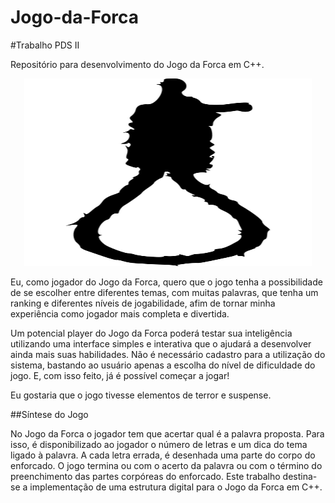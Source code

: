 ﻿# Jogo-da-Forca
#Trabalho PDS II

Repositório para desenvolvimento do Jogo da Forca em C++.

<p align="center">
  <img width="460" height="300" src="https://github.com/SilvioFJr/Jogo-da-Forca/blob/master/img/noose-312261_960_720.png">
</p>


Eu, como jogador do Jogo da Forca, quero que o jogo tenha a possibilidade de se escolher entre diferentes temas, com muitas palavras, que tenha um ranking e diferentes níveis de jogabilidade, afim de tornar minha experiência como jogador mais completa e divertida. 

Um potencial player do Jogo da Forca poderá testar sua inteligência utilizando uma interface simples e interativa que o ajudará a desenvolver ainda mais suas habilidades. Não é necessário cadastro para a utilização do sistema, bastando ao usuário apenas a escolha do nível de dificuldade do jogo. E, com isso feito, já é possível começar a jogar! 

Eu gostaria que o jogo tivesse elementos de terror e suspense.

##Síntese do Jogo

No Jogo da Forca o jogador tem que acertar qual é a palavra proposta. Para isso, é disponibilizado ao jogador o número de letras e um dica do tema ligado à palavra. A cada letra errada, é desenhada uma parte do corpo do enforcado. O jogo termina ou com o acerto da palavra ou com o término do preenchimento das partes corpóreas do enforcado. Este trabalho destina-se a implementação de uma estrutura digital para o Jogo da Forca em C++.

